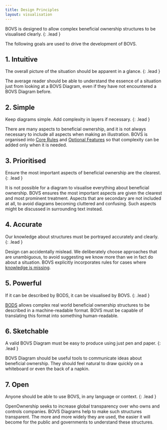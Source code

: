 ```yaml
---
title: Design Principles
layout: visualisation
---
```


BOVS is designed to allow complex beneficial ownership structures to be visualised clearly.
{: .lead }

The following goals are used to drive the development of BOVS.


## 1. Intuitive

The overall picture of the situation should be apparent in a glance.
{: .lead }

The average reader should be able to understand the essence of a situation just from looking at a BOVS Diagram, even if they have not encountered a BOVS Diagram before.


## 2. Simple

Keep diagrams simple. Add complexity in layers if necessary.
{: .lead }

There are many aspects to beneficial ownership, and it is not always necessary to include all aspects when making an illustration. BOVS is organised into [Core Rules](/visualisation/core) and [Optional Features](/visualisation/optional) so that complexity can be added only when it is needed.


## 3. Prioritised

Ensure the most important aspects of beneficial ownership are the clearest.
{: .lead }

It is not possible for a diagram to visualise everything about beneficial ownership. BOVS ensures the most important aspects are given the clearest and most prominent treatment. Aspects that are secondary are not included at all, to avoid diagrams becoming cluttered and confusing. Such aspects might be discussed in surrounding text instead.


## 4. Accurate

Our knowledge about structures must be portrayed accurately and clearly.
{: .lead }

Design can accidentally mislead. We deliberately choose approaches that are unambiguous, to avoid suggesting we know more than we in fact do about a situation. BOVS explicitly incorporates rules for cases where [knowledge is missing](/visualisation/core/unknowns).


## 5. Powerful

If it can be described by BODS, it can be visualised by BOVS.
{: .lead }

[BODS](https://standard.openownership.org/) allows complex real world beneficial ownership structures to be described in a machine-readable format. BOVS must be capable of translating this format into something human-readable.


## 6. Sketchable

A valid BOVS Diagram must be easy to produce using just pen and paper.
{: .lead }

BOVS Diagram should be useful tools to communicate ideas about beneficial ownership. They should feel natural to draw quickly on a whiteboard or even the back of a napkin.


## 7. Open

Anyone should be able to use BOVS, in any language or context.
{: .lead }

OpenOwnership seeks to increase global transparency over who owns and controls companies. BOVS Diagrams help to make such structures transparent. The more and more widely they are used, the easier it will become for the public and governments to understand these structures.